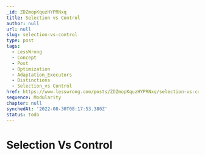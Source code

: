 ```yaml
---
_id: ZDZmopKquzHYPRNxq
title: Selection vs Control
author: null
url: null
slug: selection-vs-control
type: post
tags:
  - LessWrong
  - Concept
  - Post
  - Optimization
  - Adaptation_Executors
  - Distinctions
  - Selection_vs Control
href: https://www.lesswrong.com/posts/ZDZmopKquzHYPRNxq/selection-vs-control
sequence: Modularity
chapter: null
synchedAt: '2022-08-30T08:17:53.380Z'
status: todo
---
```


# Selection Vs Control
